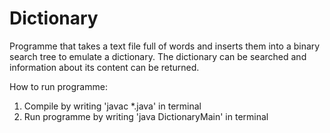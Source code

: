 # Dictionary
Programme that takes a text file full of words and inserts them into a binary search tree to emulate a dictionary. The dictionary can be searched and information about its content can be returned.

How to run programme:
1. Compile by writing 'javac *.java' in terminal
2. Run programme by writing 'java DictionaryMain' in terminal 
